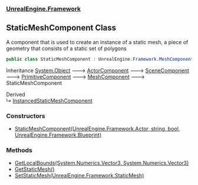 ### [UnrealEngine.Framework](./UnrealEngine-Framework.md 'UnrealEngine.Framework')
## StaticMeshComponent Class
A component that is used to create an instance of a static mesh, a piece of geometry that consists of a static set of polygons  
```csharp
public class StaticMeshComponent : UnrealEngine.Framework.MeshComponent
```
Inheritance [System.Object](https://docs.microsoft.com/en-us/dotnet/api/System.Object 'System.Object') &#129106; [ActorComponent](./ActorComponent.md 'UnrealEngine.Framework.ActorComponent') &#129106; [SceneComponent](./SceneComponent.md 'UnrealEngine.Framework.SceneComponent') &#129106; [PrimitiveComponent](./PrimitiveComponent.md 'UnrealEngine.Framework.PrimitiveComponent') &#129106; [MeshComponent](./MeshComponent.md 'UnrealEngine.Framework.MeshComponent') &#129106; StaticMeshComponent  

Derived  
&#8627; [InstancedStaticMeshComponent](./InstancedStaticMeshComponent.md 'UnrealEngine.Framework.InstancedStaticMeshComponent')  
### Constructors
- [StaticMeshComponent(UnrealEngine.Framework.Actor, string, bool, UnrealEngine.Framework.Blueprint)](./StaticMeshComponent-StaticMeshComponent(Actor_string_bool_Blueprint).md 'UnrealEngine.Framework.StaticMeshComponent.StaticMeshComponent(UnrealEngine.Framework.Actor, string, bool, UnrealEngine.Framework.Blueprint)')
### Methods
- [GetLocalBounds(System.Numerics.Vector3, System.Numerics.Vector3)](./StaticMeshComponent-GetLocalBounds(Vector3_Vector3).md 'UnrealEngine.Framework.StaticMeshComponent.GetLocalBounds(System.Numerics.Vector3, System.Numerics.Vector3)')
- [GetStaticMesh()](./StaticMeshComponent-GetStaticMesh().md 'UnrealEngine.Framework.StaticMeshComponent.GetStaticMesh()')
- [SetStaticMesh(UnrealEngine.Framework.StaticMesh)](./StaticMeshComponent-SetStaticMesh(StaticMesh).md 'UnrealEngine.Framework.StaticMeshComponent.SetStaticMesh(UnrealEngine.Framework.StaticMesh)')
